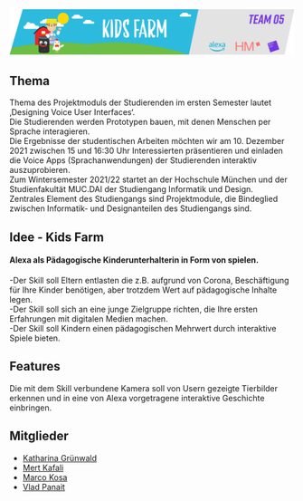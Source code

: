![](https://github.com/ID-Start-Winter21/Team_05/blob/main/Icons/Wiki/Untitled-1.png)

## Thema 

Thema des Projektmoduls der Studierenden im ersten Semester lautet ‚Designing Voice User Interfaces‘.  
Die Studierenden werden Prototypen bauen, mit denen Menschen per Sprache interagieren.    
Die Ergebnisse der studentischen Arbeiten möchten wir am 10. Dezember 2021 zwischen 15 und 16:30 Uhr Interessierten präsentieren und einladen die Voice Apps (Sprachanwendungen) der Studierenden interaktiv auszuprobieren.  
Zum Wintersemester 2021/22 startet an der Hochschule München und der Studienfakultät MUC.DAI der Studiengang Informatik und Design.  
Zentrales Element des Studiengangs sind Projektmodule, die Bindeglied zwischen Informatik- und Designanteilen des Studiengangs sind.  

## Idee - Kids Farm

#### Alexa als Pädagogische Kinderunterhalterin in Form von spielen.  
   -Der Skill soll Eltern entlasten die z.B. aufgrund von Corona, Beschäftigung für Ihre Kinder benötigen, aber trotzdem Wert auf pädagogische Inhalte legen.   
   -Der Skill soll sich an eine junge Zielgruppe richten, die Ihre ersten Erfahrungen mit digitalen Medien machen.  
   -Der Skill soll Kindern einen pädagogischen Mehrwert durch interaktive Spiele bieten.  


## Features

Die mit dem Skill verbundene Kamera soll von Usern gezeigte Tierbilder erkennen und in eine von Alexa vorgetragene interaktive Geschichte einbringen.



## Mitglieder

- [Katharina Grünwald](https://github.com/kgruenwa)
- [Mert Kafali](https://github.com/mrtkfl)
- [Marco Kosa](https://github.com/Gipliz)
- [Vlad Panait](https://github.com/VladP27)
